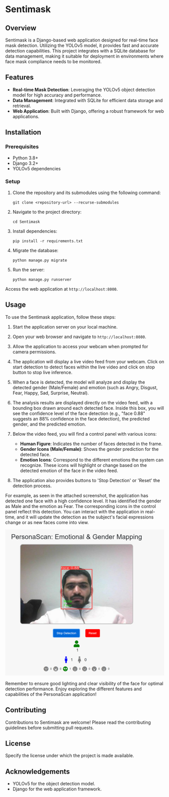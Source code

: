 # Sentimask

## Overview
Sentimask is a Django-based web application designed for real-time face mask detection. Utilizing the YOLOv5 model, it provides fast and accurate detection capabilities. This project integrates with a SQLite database for data management, making it suitable for deployment in environments where face mask compliance needs to be monitored.

## Features
- **Real-time Mask Detection**: Leveraging the YOLOv5 object detection model for high accuracy and performance.
- **Data Management**: Integrated with SQLite for efficient data storage and retrieval.
- **Web Application**: Built with Django, offering a robust framework for web applications.

## Installation

### Prerequisites
- Python 3.8+
- Django 3.2+
- YOLOv5 dependencies

### Setup
1. Clone the repository and its submodules using the following command:

    ```shell
    git clone <repository-url> --recurse-submodules
    ```

2. Navigate to the project directory:

    ```shell
    cd Sentimask
    ```

3. Install dependencies:

    ```shell
    pip install -r requirements.txt
    ```

4. Migrate the database:

    ```shell
    python manage.py migrate
    ```

5. Run the server:

    ```shell
    python manage.py runserver
    ```

Access the web application at `http://localhost:8000`.

## Usage

To use the Sentimask application, follow these steps:

1. Start the application server on your local machine.

2. Open your web browser and navigate to `http://localhost:8080`.

3. Allow the application to access your webcam when prompted for camera permissions.

4. The application will display a live video feed from your webcam. Click on start detection to detect faces within the live video and click on stop button to stop live inference.

5. When a face is detected, the model will analyze and display the detected gender (Male/Female) and emotion (such as Angry, Disgust, Fear, Happy, Sad, Surprise, Neutral).

6. The analysis results are displayed directly on the video feed, with a bounding box drawn around each detected face. Inside this box, you will see the confidence level of the face detection (e.g., "face 0.88" suggests an 88% confidence in the face detection), the predicted gender, and the predicted emotion.

7. Below the video feed, you will find a control panel with various icons:

    - **Human Figure**: Indicates the number of faces detected in the frame.
    - **Gender Icons (Male/Female)**: Shows the gender prediction for the detected face.
    - **Emotion Icons**: Correspond to the different emotions the system can recognize. These icons will highlight or change based on the detected emotion of the face in the video feed.

8. The application also provides buttons to 'Stop Detection' or 'Reset' the detection process.

For example, as seen in the attached screenshot, the application has detected one face with a high confidence level. It has identified the gender as Male and the emotion as Fear. The corresponding icons in the control panel reflect this detection. You can interact with the application in real-time, and it will update the detection as the subject's facial expressions change or as new faces come into view.

![PersonaScan Screenshot](Sentimask_App.png)


Remember to ensure good lighting and clear visibility of the face for optimal detection performance. Enjoy exploring the different features and capabilities of the PersonaScan application!


## Contributing
Contributions to Sentimask are welcome! Please read the contributing guidelines before submitting pull requests.

## License
Specify the license under which the project is made available.

## Acknowledgements
- YOLOv5 for the object detection model.
- Django for the web application framework.
